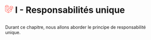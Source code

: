# ![alt text](./img/logoLaravel.png) I - Responsabilités unique 

## 

Durant ce chapitre, nous allons aborder le principe de responsabilité unique.




